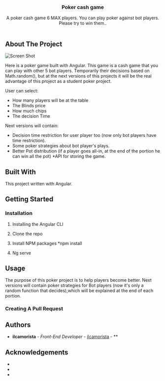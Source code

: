 <br/>
<p align="center">
  <h3 align="center">Poker cash game </h3>

  <p align="center">
    A poker cash game 6 MAX players. You can play poker against bot players. Please try to win them..
    <br/>
    <br/>
  </p>
</p>



## About The Project

![Screen Shot](images/home.png)

Here is a poker game built with Angular. This game is a cash game that you can play with other 5 bot players. Τemporarily their decisions based on Math.random(), but at the next versions of this projects it will be the real advantage of this project as a student poker project.

User can select:

* How many players will be at the table
* The Blinds price
* How much chips
* The decision Time


Next versions will contain:

* Decision time restriction for user player too (now only bot players have time restriction).
* Some poker strategies about bot player's plays.
* Better Pot distribution (if a player goes all-in, at the end of the portion he can win all the pot)
*API for storing the game.





## Built With

This project written with Angular.

## Getting Started


### Installation

1. Installing the Angular CLI

2. Clone the repo

3. Install NPM packages *npm install

4. Ng serve


## Usage

The purpose of this poker project is to help players become better. Next versions will contain poker strategies for Bot players (now it's only a random function that decides),which will be explained at the end of each portion.

### Creating A Pull Request



## Authors

* **ilcamorista** - *Front-End Developer* - [ilcamorista](https://github.com/lympe92) - **

## Acknowledgements

* []()
* []()
* []()
